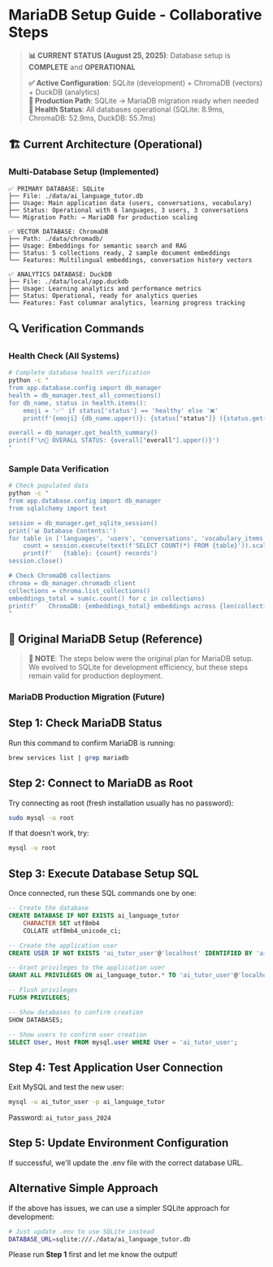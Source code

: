 # MariaDB Setup Guide - Collaborative Steps

> **📊 CURRENT STATUS (August 25, 2025)**: Database setup is **COMPLETE** and **OPERATIONAL**
> 
> **✅ Active Configuration**: SQLite (development) + ChromaDB (vectors) + DuckDB (analytics)  
> **🎯 Production Path**: SQLite → MariaDB migration ready when needed  
> **🔧 Health Status**: All databases operational (SQLite: 8.9ms, ChromaDB: 52.9ms, DuckDB: 55.7ms)

## 🏗️ Current Architecture (Operational)

### **Multi-Database Setup (Implemented)**
```
✅ PRIMARY DATABASE: SQLite
├── File: ./data/ai_language_tutor.db
├── Usage: Main application data (users, conversations, vocabulary)
├── Status: Operational with 6 languages, 3 users, 3 conversations
└── Migration Path: → MariaDB for production scaling

✅ VECTOR DATABASE: ChromaDB  
├── Path: ./data/chromadb/
├── Usage: Embeddings for semantic search and RAG
├── Status: 5 collections ready, 2 sample document embeddings
└── Features: Multilingual embeddings, conversation history vectors

✅ ANALYTICS DATABASE: DuckDB
├── File: ./data/local/app.duckdb  
├── Usage: Learning analytics and performance metrics
├── Status: Operational, ready for analytics queries
└── Features: Fast columnar analytics, learning progress tracking
```

## 🔍 Verification Commands

### **Health Check (All Systems)**
```bash
# Complete database health verification
python -c "
from app.database.config import db_manager
health = db_manager.test_all_connections()
for db_name, status in health.items():
    emoji = '✅' if status['status'] == 'healthy' else '❌'
    print(f'{emoji} {db_name.upper()}: {status["status"]} ({status.get("response_time_ms", 0):.1f}ms)')

overall = db_manager.get_health_summary()
print(f'\n🎯 OVERALL STATUS: {overall["overall"].upper()}')
"
```

### **Sample Data Verification**
```bash
# Check populated data
python -c "
from app.database.config import db_manager
from sqlalchemy import text

session = db_manager.get_sqlite_session()
print('📊 Database Contents:')
for table in ['languages', 'users', 'conversations', 'vocabulary_items']:
    count = session.execute(text(f'SELECT COUNT(*) FROM {table}')).scalar()
    print(f'   {table}: {count} records')
session.close()

# Check ChromaDB collections
chroma = db_manager.chromadb_client
collections = chroma.list_collections()
embeddings_total = sum(c.count() for c in collections)
print(f'   ChromaDB: {embeddings_total} embeddings across {len(collections)} collections')
"
```

## 📜 Original MariaDB Setup (Reference)

> **📝 NOTE**: The steps below were the original plan for MariaDB setup. We evolved to SQLite for development efficiency, but these steps remain valid for production deployment.

### **MariaDB Production Migration (Future)**

## Step 1: Check MariaDB Status
Run this command to confirm MariaDB is running:
```bash
brew services list | grep mariadb
```

## Step 2: Connect to MariaDB as Root
Try connecting as root (fresh installation usually has no password):
```bash
sudo mysql -u root
```

If that doesn't work, try:
```bash
mysql -u root
```

## Step 3: Execute Database Setup SQL
Once connected, run these SQL commands one by one:

```sql
-- Create the database
CREATE DATABASE IF NOT EXISTS ai_language_tutor
    CHARACTER SET utf8mb4
    COLLATE utf8mb4_unicode_ci;

-- Create the application user
CREATE USER IF NOT EXISTS 'ai_tutor_user'@'localhost' IDENTIFIED BY 'ai_tutor_pass_2024';

-- Grant privileges to the application user
GRANT ALL PRIVILEGES ON ai_language_tutor.* TO 'ai_tutor_user'@'localhost';

-- Flush privileges
FLUSH PRIVILEGES;

-- Show databases to confirm creation
SHOW DATABASES;

-- Show users to confirm user creation
SELECT User, Host FROM mysql.user WHERE User = 'ai_tutor_user';
```

## Step 4: Test Application User Connection
Exit MySQL and test the new user:
```bash
mysql -u ai_tutor_user -p ai_language_tutor
```
Password: `ai_tutor_pass_2024`

## Step 5: Update Environment Configuration
If successful, we'll update the .env file with the correct database URL.

## Alternative Simple Approach
If the above has issues, we can use a simpler SQLite approach for development:
```bash
# Just update .env to use SQLite instead
DATABASE_URL=sqlite:///./data/ai_language_tutor.db
```

Please run **Step 1** first and let me know the output!
